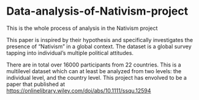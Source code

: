 # Data-analysis-of-Nativism-project
This is the whole process of analysis in the Nativism project

This paper is inspired by their hypothesis and specifically investigates the presence of “Nativism” in a global context. The dataset is a global survey tapping into individual’s multiple political attitudes. 

There are in total over 16000 participants from 22 countries. This is a multilevel dataset which can at least be analyzed from two levels: the individual level, and the country level.
This project has envolved to be a paper that published at https://onlinelibrary.wiley.com/doi/abs/10.1111/ssqu.12594

